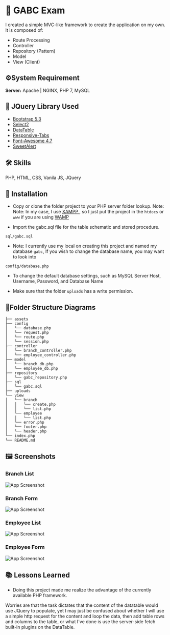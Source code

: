 
# 👕 GABC Exam

I created a simple MVC-like framework to create the application on my own. It is composed of:

- Route Processing
- Controller
- Repository (Pattern)
- Model
- View (Client)


## ⚙️System Requirement

**Server:** Apache | NGINX, PHP 7, MySQL

## 🧩 JQuery Library Used

- [ Bootstrap 5.3 ](https://getbootstrap.com "Bootstrap 5.3")
- [ Select2 ](https://select2.org/ "Select2")
- [ DataTable ](https://datatables.net/ "Select2")
- [ Responsive-Tabs ](https://jellekralt.github.io/Responsive-Tabs "Responsive-Tabs")
- [ Font-Awesome 4.7 ](https://fontawesome.com/v4/icons/ "Font-Awesome 4.7")
- [ SweetAlert ](https://sweetalert.js.org/ "SweetAlert")


## 🛠 Skills
PHP, HTML, CSS, Vanila JS, JQuery


## 📌 Installation

- Copy or clone the folder project to your PHP server folder lookup.
Note: Note: In my case, I use [ XAMPP ](https://www.apachefriends.org/ "xampp"), so I just put the project in the ``` htdocs ``` or ``` www ``` if you are using [ WAMP ](https://www.apachefriends.org/ "wamp")

- Import the gabc.sql file for the table schematic and stored procedure.

```
sql/gabc.sql
```
- Note: I currently use my local on creating this project and named my database ``` gabc ```, If you wish to change the database name, you may want to look into

```
config/database.php
```

- To change the default database settings, such as MySQL Server Host, Username, Password, and Database Name

- Make sure that the folder ```uploads``` has a write permission.


## 📁Folder Structure Diagrams

```
├── assets
├── config
│   └── database.php
│   └── request.php
│   └── route.php
│   └── session.php
├── controller
│   └── branch_controller.php
│   └── employee_controller.php
├── model
│   └── branch_db.php
│   └── employee_db.php
├── repository
│   └── gabc_repository.php
├── sql
│   └── gabc.sql
├── uploads
└── view
│   └── branch
│   │   └── create.php
│   │   └── list.php
│   └── employee
│   │   └── list.php
│   └── error.php
│   └── footer.php
│   └── header.php
└── index.php
└── README.md
```


## 🖼️ Screenshots

### Branch List

![App Screenshot](https://i.ibb.co/1qnkL8N/download.png)

### Branch Form

![App Screenshot](https://i.ibb.co/w6Kq0BG/download-1.png)

### Employee List


![App Screenshot](https://i.ibb.co/1002jjF/download-2.png)

### Employee Form


![App Screenshot](https://i.ibb.co/HT3yy6y/download-3.png)
## 📚 Lessons Learned

- Doing this project made me realize the advantage of the currently available PHP framework.

Worries are that the task dictates that the content of the datatable would use JQuery to populate, yet I may just be confused about whether I will use a simple http request for the content and loop the data, then add table rows and columns to the table, or what I've done is use the server-side fetch built-in plugins on the DataTable.

